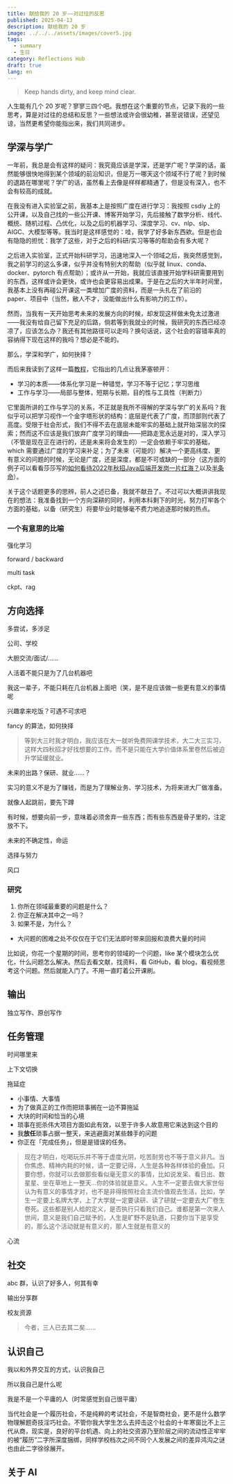 ```yaml
---
title: 献给我的 20 岁——对过往的反思
published: 2025-04-13
description: 献给我的 20 岁
image: ../../../assets/images/cover5.jpg
tags:
  - summary
  - 生日
category: Reflections Hub
draft: true
lang: en
---
```

> Keep hands dirty, and keep mind clear.

人生能有几个 20 岁呢？寥寥三四个吧。我想在这个重要的节点，记录下我的一些思考，算是对过往的总结和反思？一些想法或许会很幼稚，甚至说错误，还望见谅，当然更希望你能指出来，我们共同进步。

## 学深与学广

一年前，我总是会有这样的疑问：我究竟应该是学深，还是学广呢？学深的话，虽然能够很快地得到某个领域的前沿知识，但是万一哪天这个领域不行了呢？到时候的退路在哪里呢？学广的话，虽然看上去像是样样都精通了，但是没有深入，也不会有较高的成就。

在我没有进入实验室之前，我基本上是按照广度在进行学习：我按照 csdiy 上的公开课，以及自己找的一些公开课、博客开始学习，先后接触了数学分析、线代、概统、随机过程、凸优化，以及之后的机器学习、深度学习、cv、nlp、slp、AIGC、大模型等等。我当时是这样感觉的：哇，我学了好多新东西欸。但是也会有隐隐的担忧：我学了这些，对于之后的科研/实习等等的帮助会有多大呢？

之后进入实验室，正式开始科研学习，迅速地深入一个领域之后，我突然感觉到，我之前学习的这么多课，似乎并没有特别大的帮助（似乎就 linux、conda、docker、pytorch 有点帮助）；或许从一开始，我就应该直接开始学科研需要用到的东西，这样或许会更快，或许也会更容易出成果。于是在之后的大半年时间里，我基本上没有再碰公开课这一类增加广度的资料，而是一头扎在了前沿的 paper、项目中（当然，敝人不才，没能做出什么有影响力的工作）。

然而，当我有一天开始思考未来的发展方向的时候，却发现这样做未免太过激进——我没有给自己留下充足的后路，倘若等到我就业的时候，我研究的东西已经凉凉了，应该怎么办？我还有其他路径可以走吗？换句话说，这个社会的容错率真的容纳得下现在这样的我吗？想必是不能的。

那么，学深和学广，如何抉择？

而后来我读到了这样一篇[教程](https://logikosto.feishu.cn/wiki/BFr8w8KByiI98akpvgRcx1RYnob?fromScene=spaceOverview)，它指出的几点让我茅塞顿开：

- 学习的本质——体系化学习是一种错觉，学习不等于记忆；学习思维
- 工作与学习——局部与整体，短期与长期，目的性与工具性（判断力）

它里面所讲的工作与学习的关系，不正就是我所不得解的学深与学广的关系吗？我似乎可以把学习视作一个金字塔形状的结构：底层是代表了广度，而顶部则代表了高度。受限于社会形式，我们不得不去在底层未能牢实的基础上就开始深层次的探索；然而这不应该是我们放弃广度学习的理由——把路走宽永远是对的，深入学习（不管是现在正在进行的，还是未来将会发生的）一定会依赖于牢实的基础，which 需要通过广度的学习来补足；为了未来（可能的）解决一个更高纬度、更有意义的问题的时候，无论是广度，还是深度，都是不可或缺的一部分（这方面的例子可以看看莎莎写的[如何看待2022年秋招Java后端开发岗一片红海？](https://www.zhihu.com/question/471105298/answer/1995471916)以及[半条命](https://zhuanlan.zhihu.com/p/84927997)）。

关于这个话题更多的思辨，前人之述已备，我就不献丑了。不过可以大概讲讲我现在的想法：我准备找到一个方向深耕的同时，利用本科剩下的时光，努力打牢各个方面的基础，以备（研究生）将要毕业时能够毫不费力地追逐那时候的热点。

### 一个有意思的比喻

强化学习

forward / backward

multi task

ckpt、rag

## 方向选择

多尝试，多涉足

公司、学校

大胆交流/面试/……

人活着不能只是为了几台机器吧

我这一辈子，不能只耗在几台机器上面吧（笑，是不是应该做一些更有意义的事情呢

兴趣拿来吃饭？可遇不可求吧

fancy 的算法，如何抉择

> 等到大三时我才明白，我应该在大一就听免费网课学技术，大二大三实习，这样大四秋招才好找想要的工作。而不是只能在大学价值体系里卷然后被迫升学延缓就业。

未来的出路？保研、就业……？

实习的意义不是为了赚钱，而是为了理解业务、学习技术，为将来进大厂做准备。

就像人起跳前，要先下蹲

有时候，想要向前一步，意味着必须舍弃一些东西；而有些东西是骨子里的，注定放不下。

未来的不确定性，命运

选择与努力

风口

### 研究

1. 你所在领域最重要的问题是什么？  
2. 你正在解决其中之一吗？  
3. 如果不是，为什么？

- 大问题的困难之处不仅仅在于它们无法即时带来回报和浪费大量的时间

比如说，你花一个星期的时间，思考你的领域的一个问题，like 某个模块怎么优化，什么问题怎么解决。然后去看文献，找资料，看 GitHub，看 blog，看视频思考这个问题。然后就能入门了。不用一直盯着公开课刷。

## 输出

独立写作、原创写作

## 任务管理

时间哪里来

上下文切换

拖延症

- 小事情、大事情
- 为了做真正的工作而把琐事搁在一边不算拖延
- 大块的时间和恰当的心境
- 琐事在扼杀伟大项目方面如此有效，以至于许多人故意用它来达到这个目的
- 我**放任**琐事占据一整天，来逃避面对某些棘手的问题
- 你正在「完成任务」，但是是错误的任务。

> 现在才明白，吃喝玩乐并不等于虚度光阴，吃苦耐劳也不等于意义非凡。当你焦虑、精神内耗的时候，请一定要记得，人生是各种各样体验的叠加。只要你想，你就可以去做那些看似毫无意义的事情，比如说发呆、看日出、数星星、坐在草地上一整天…你的体验就是意义。人生不一定要去做大家世俗认为有意义的事情才对，也不是非得按照社会主流价值观去生活，比如，学生一定要上名牌大学，上了大学就一定要读研、读了研就一定要去大厂卷生卷死。这些都是别人给的定义，是否执行只看我们自己。谁都是第一次来人世间，意义是我们自己赋予的，人生是旷野不是轨道，只要你当下是享受的，那么这个活动就是有意义的，那人生就是有意义的

心流
## 社交

abc 群，认识了好多人，何其有幸

输出分享群

校友资源

> 今者，三人已去其二矣……

## 认识自己

我以和外界交互的方式，认识我自己

所以我自己是什么呢

我是不是一个平庸的人（时常感觉到自己很平庸）

当代社会是一个履历社会，不是纯粹的考试社会，不是智商社会，更不是什么数学物理解题奇技淫巧社会。不管你我大学生怎么去抨击这个社会的十年寒窗比不上三代从商，现实是，良好的平台机遇、向上的社交资源乃至阶层之间的流动性正牢牢的被“履历”二字所深度捆绑，同样学校档次之间不同个人发展之间的差异鸿沟之谜也由此二字徐徐展开。

## 关于 AI